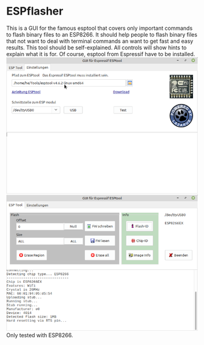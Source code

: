 # ESPflasher
This is a GUI for the famous esptool that covers only important commands to flash binary files to an ESP8266. It should help people to flash binary files that not want to deal with terminal commands an want to get fast and easy results.
This tool should be self-explained. All controls will show hints to explain what it is for.
Of course, esptool from Espressif have to be installed.
![Screenshot settings](settings.png)
![Screenshot esptool GUI](flash.png)
Only tested with ESP8266.
